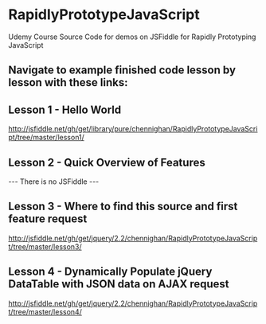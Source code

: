 # RapidlyPrototypeJavaScript
Udemy Course Source Code for demos on JSFiddle for Rapidly Prototyping JavaScript

## Navigate to example finished code lesson by lesson with these links:
Lesson 1 - Hello World
----------------------
http://jsfiddle.net/gh/get/library/pure/chennighan/RapidlyPrototypeJavaScript/tree/master/lesson1/

Lesson 2 - Quick Overview of Features
-------------------------------------
--- There is no JSFiddle ---

Lesson 3 - Where to find this source and first feature request
--------------------------------------------------------------
http://jsfiddle.net/gh/get/jquery/2.2/chennighan/RapidlyPrototypeJavaScript/tree/master/lesson3/

Lesson 4 - Dynamically Populate jQuery DataTable with JSON data on AJAX request
-------------------------------------------------------------------------------
http://jsfiddle.net/gh/get/jquery/2.2/chennighan/RapidlyPrototypeJavaScript/tree/master/lesson4/
